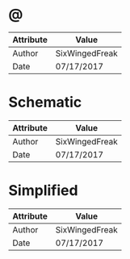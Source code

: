 # @
| Attribute | Value |
| ---  | ---     |
| Author | SixWingedFreak |
| Date | 07/17/2017 |
# Schematic
| Attribute | Value |
| ---  | ---     |
| Author | SixWingedFreak |
| Date | 07/17/2017 |
# Simplified
| Attribute | Value |
| ---  | ---     |
| Author | SixWingedFreak |
| Date | 07/17/2017 |
